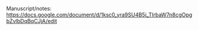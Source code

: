 Manuscript/notes: https://docs.google.com/document/d/1ksc0_yra9SU4B5j_TIrbaW7n8cgOpgbZvlbDqBqCJjA/edit
